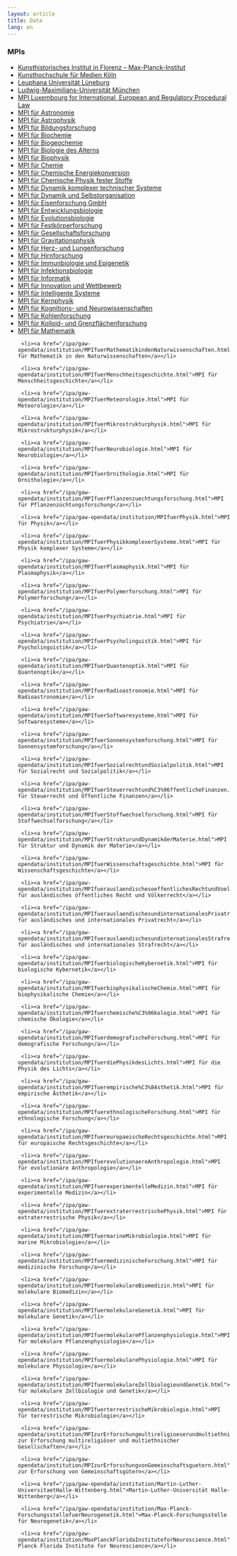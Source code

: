 ```yaml
---
layout: article
title: Data
lang: en
---
```


### MPIs

<ul>
  <li><a href="/ipa/gaw-opendata/institution/KunsthistorischesInstitutinFlorenz%E2%80%93Max-Planck-Institut.html">Kunsthistorisches Institut in Florenz – Max-Planck-Institut</a></li>
 <li><a href="/ipa/gaw-opendata/institution/KunsthochschulefuerMedienKoeln.html">Kunsthochschule für Medien Köln</a></li>
 <li><a href="/ipa/gaw-opendata/institution/LeuphanaUniversitaetLueneburg.html">Leuphana Universität Lüneburg</a></li>
 <li><a href="/ipa/gaw-opendata/institution/Ludwig-Maximilians-UniversitaetMuenchen.html">Ludwig-Maximilians-Universität München</a></li>
 <li><a href="/ipa/gaw-opendata/institution/MPILuxembourgforInternational&EuropeanandRegulatoryProceduralLaw.html">MPI Luxembourg for International, European and Regulatory Procedural Law</a></li>
 <li><a href="/ipa/gaw-opendata/institution/MPIfuerAstronomie.html">MPI für Astronomie</a></li>
 <li><a href="/ipa/gaw-opendata/institution/MPIfuerAstrophysik.html">MPI für Astrophysik</a></li>
 <li><a href="/ipa/gaw-opendata/institution/MPIfuerBildungsforschung.html">MPI für Bildungsforschung</a></li>
 <li><a href="/ipa/gaw-opendata/institution/MPIfuerBiochemie.html">MPI für Biochemie</a></li>
 <li><a href="/ipa/gaw-opendata/institution/MPIfuerBiogeochemie.html">MPI für Biogeochemie</a></li>
 <li><a href="/ipa/gaw-opendata/institution/MPIfuerBiologiedesAlterns.html">MPI für Biologie des Alterns</a></li>
 <li><a href="/ipa/gaw-opendata/institution/MPIfuerBiophysik.html">MPI für Biophysik</a></li>
 <li><a href="/ipa/gaw-opendata/institution/MPIfuerChemie.html">MPI für Chemie</a></li>
 <li><a href="/ipa/gaw-opendata/institution/MPIfuerChemischeEnergiekonversion.html">MPI für Chemische Energiekonversion</a></li>
 <li><a href="/ipa/gaw-opendata/institution/MPIfuerChemischePhysikfesterStoffe.html">MPI für Chemische Physik fester Stoffe</a></li>
 <li><a href="/ipa/gaw-opendata/institution/MPIfuerDynamikkomplexertechnischerSysteme.html">MPI für Dynamik komplexer technischer Systeme</a></li>
 <li><a href="/ipa/gaw-opendata/institution/MPIfuerDynamikundSelbstorganisation.html">MPI für Dynamik und Selbstorganisation</a></li>
 <li><a href="/ipa/gaw-opendata/institution/MPIfuerEisenforschungGmbH.html">MPI für Eisenforschung GmbH</a></li>
 <li><a href="/ipa/gaw-opendata/institution/MPIfuerEntwicklungsbiologie.html">MPI für Entwicklungsbiologie</a></li>
 <li><a href="/ipa/gaw-opendata/institution/MPIfuerEvolutionsbiologie.html">MPI für Evolutionsbiologie</a></li>
 <li><a href="/ipa/gaw-opendata/institution/MPIfuerFestkoerperforschung.html">MPI für Festkörperforschung</a></li>
 <li><a href="/ipa/gaw-opendata/institution/MPIfuerGesellschaftsforschung.html">MPI für Gesellschaftsforschung</a></li>
 <li><a href="/ipa/gaw-opendata/institution/MPIfuerGravitationsphysik.html">MPI für Gravitationsphysik</a></li>
 <li><a href="/ipa/gaw-opendata/institution/MPIfuerHerz-undLungenforschung.html">MPI für Herz- und Lungenforschung</a></li>
 <li><a href="/ipa/gaw-opendata/institution/MPIfuerHirnforschung.html">MPI für Hirnforschung</a></li>
 <li><a href="/ipa/gaw-opendata/institution/MPIfuerImmunbiologieundEpigenetik.html">MPI für Immunbiologie und Epigenetik</a></li>
 <li><a href="/ipa/gaw-opendata/institution/MPIfuerInfektionsbiologie.html">MPI für Infektionsbiologie</a></li>
 <li><a href="/ipa/gaw-opendata/institution/MPIfuerInformatik.html">MPI für Informatik</a></li>
 <li><a href="/ipa/gaw-opendata/institution/MPIfuerInnovationundWettbewerb.html">MPI für Innovation und Wettbewerb</a></li>
 <li><a href="/ipa/gaw-opendata/institution/MPIfuerIntelligenteSysteme.html">MPI für Intelligente Systeme</a></li>
 <li><a href="/ipa/gaw-opendata/institution/MPIfuerKernphysik.html">MPI für Kernphysik</a></li>
 <li><a href="/ipa/gaw-opendata/institution/MPIfuerKognitions-undNeurowissenschaften.html">MPI für Kognitions- und Neurowissenschaften</a></li>
 <li><a href="/ipa/gaw-opendata/institution/MPIfuerKohlenforschung.html">MPI für Kohlenforschung</a></li>
 <li><a href="/ipa/gaw-opendata/institution/MPIfuerKolloid-undGrenzflaechenforschung.html">MPI für Kolloid- und Grenzflächenforschung</a></li>
 <li><a href="/ipa/gaw-opendata/institution/MPIfuerMathematik.html">MPI für Mathematik</a></li>

     <li><a href="/ipa/gaw-opendata/institution/MPIfuerMathematikindenNaturwissenschaften.html">MPI für Mathematik in den Naturwissenschaften</a></li>

     <li><a href="/ipa/gaw-opendata/institution/MPIfuerMenschheitsgeschichte.html">MPI für Menschheitsgeschichte</a></li>

     <li><a href="/ipa/gaw-opendata/institution/MPIfuerMeteorologie.html">MPI für Meteorologie</a></li>

     <li><a href="/ipa/gaw-opendata/institution/MPIfuerMikrostrukturphysik.html">MPI für Mikrostrukturphysik</a></li>

     <li><a href="/ipa/gaw-opendata/institution/MPIfuerNeurobiologie.html">MPI für Neurobiologie</a></li>

     <li><a href="/ipa/gaw-opendata/institution/MPIfuerOrnithologie.html">MPI für Ornithologie</a></li>

     <li><a href="/ipa/gaw-opendata/institution/MPIfuerPflanzenzuechtungsforschung.html">MPI für Pflanzenzüchtungsforschung</a></li>

     <li><a href="/ipa/gaw-opendata/institution/MPIfuerPhysik.html">MPI für Physik</a></li>

     <li><a href="/ipa/gaw-opendata/institution/MPIfuerPhysikkomplexerSysteme.html">MPI für Physik komplexer Systeme</a></li>

     <li><a href="/ipa/gaw-opendata/institution/MPIfuerPlasmaphysik.html">MPI für Plasmaphysik</a></li>

     <li><a href="/ipa/gaw-opendata/institution/MPIfuerPolymerforschung.html">MPI für Polymerforschung</a></li>

     <li><a href="/ipa/gaw-opendata/institution/MPIfuerPsychiatrie.html">MPI für Psychiatrie</a></li>

     <li><a href="/ipa/gaw-opendata/institution/MPIfuerPsycholinguistik.html">MPI für Psycholinguistik</a></li>

     <li><a href="/ipa/gaw-opendata/institution/MPIfuerQuantenoptik.html">MPI für Quantenoptik</a></li>

     <li><a href="/ipa/gaw-opendata/institution/MPIfuerRadioastronomie.html">MPI für Radioastronomie</a></li>

     <li><a href="/ipa/gaw-opendata/institution/MPIfuerSoftwaresysteme.html">MPI für Softwaresysteme</a></li>

     <li><a href="/ipa/gaw-opendata/institution/MPIfuerSonnensystemforschung.html">MPI für Sonnensystemforschung</a></li>

     <li><a href="/ipa/gaw-opendata/institution/MPIfuerSozialrechtundSozialpolitik.html">MPI für Sozialrecht und Sozialpolitik</a></li>

     <li><a href="/ipa/gaw-opendata/institution/MPIfuerSteuerrechtund%C3%96ffentlicheFinanzen.html">MPI für Steuerrecht und Öffentliche Finanzen</a></li>

     <li><a href="/ipa/gaw-opendata/institution/MPIfuerStoffwechselforschung.html">MPI für Stoffwechselforschung</a></li>

     <li><a href="/ipa/gaw-opendata/institution/MPIfuerStrukturundDynamikderMaterie.html">MPI für Struktur und Dynamik der Materie</a></li>

     <li><a href="/ipa/gaw-opendata/institution/MPIfuerWissenschaftsgeschichte.html">MPI für Wissenschaftsgeschichte</a></li>

     <li><a href="/ipa/gaw-opendata/institution/MPIfuerauslaendischesoeffentlichesRechtundVoelkerrecht.html">MPI für ausländisches öffentliches Recht und Völkerrecht</a></li>

     <li><a href="/ipa/gaw-opendata/institution/MPIfuerauslaendischesundinternationalesPrivatrecht.html">MPI für ausländisches und internationales Privatrecht</a></li>

     <li><a href="/ipa/gaw-opendata/institution/MPIfuerauslaendischesundinternationalesStrafrecht.html">MPI für ausländisches und internationales Strafrecht</a></li>

     <li><a href="/ipa/gaw-opendata/institution/MPIfuerbiologischeKybernetik.html">MPI für biologische Kybernetik</a></li>

     <li><a href="/ipa/gaw-opendata/institution/MPIfuerbiophysikalischeChemie.html">MPI für biophysikalische Chemie</a></li>

     <li><a href="/ipa/gaw-opendata/institution/MPIfuerchemische%C3%96kologie.html">MPI für chemische Ökologie</a></li>

     <li><a href="/ipa/gaw-opendata/institution/MPIfuerdemografischeForschung.html">MPI für demografische Forschung</a></li>

     <li><a href="/ipa/gaw-opendata/institution/MPIfuerdiePhysikdesLichts.html">MPI für die Physik des Lichts</a></li>

     <li><a href="/ipa/gaw-opendata/institution/MPIfuerempirische%C3%84sthetik.html">MPI für empirische Ästhetik</a></li>

     <li><a href="/ipa/gaw-opendata/institution/MPIfuerethnologischeForschung.html">MPI für ethnologische Forschung</a></li>

     <li><a href="/ipa/gaw-opendata/institution/MPIfuereuropaeischeRechtsgeschichte.html">MPI für europäische Rechtsgeschichte</a></li>

     <li><a href="/ipa/gaw-opendata/institution/MPIfuerevolutionaereAnthropologie.html">MPI für evolutionäre Anthropologie</a></li>

     <li><a href="/ipa/gaw-opendata/institution/MPIfuerexperimentelleMedizin.html">MPI für experimentelle Medizin</a></li>

     <li><a href="/ipa/gaw-opendata/institution/MPIfuerextraterrestrischePhysik.html">MPI für extraterrestrische Physik</a></li>

     <li><a href="/ipa/gaw-opendata/institution/MPIfuermarineMikrobiologie.html">MPI für marine Mikrobiologie</a></li>

     <li><a href="/ipa/gaw-opendata/institution/MPIfuermedizinischeForschung.html">MPI für medizinische Forschung</a></li>

     <li><a href="/ipa/gaw-opendata/institution/MPIfuermolekulareBiomedizin.html">MPI für molekulare Biomedizin</a></li>

     <li><a href="/ipa/gaw-opendata/institution/MPIfuermolekulareGenetik.html">MPI für molekulare Genetik</a></li>

     <li><a href="/ipa/gaw-opendata/institution/MPIfuermolekularePflanzenphysiologie.html">MPI für molekulare Pflanzenphysiologie</a></li>

     <li><a href="/ipa/gaw-opendata/institution/MPIfuermolekularePhysiologie.html">MPI für molekulare Physiologie</a></li>

     <li><a href="/ipa/gaw-opendata/institution/MPIfuermolekulareZellbiologieundGenetik.html">MPI für molekulare Zellbiologie und Genetik</a></li>

     <li><a href="/ipa/gaw-opendata/institution/MPIfuerterrestrischeMikrobiologie.html">MPI für terrestrische Mikrobiologie</a></li>

     <li><a href="/ipa/gaw-opendata/institution/MPIzurErforschungmultireligioeserundmultiethnischerGesellschaften.html">MPI zur Erforschung multireligiöser und multiethnischer Gesellschaften</a></li>

     <li><a href="/ipa/gaw-opendata/institution/MPIzurErforschungvonGemeinschaftsguetern.html">MPI zur Erforschung von Gemeinschaftsgütern</a></li>

     <li><a href="/ipa/gaw-opendata/institution/Martin-Luther-UniversitaetHalle-Wittenberg.html">Martin-Luther-Universität Halle-Wittenberg</a></li>

     <li><a href="/ipa/gaw-opendata/institution/Max-Planck-ForschungsstellefuerNeurogenetik.html">Max-Planck-Forschungsstelle für Neurogenetik</a></li>

     <li><a href="/ipa/gaw-opendata/institution/MaxPlanckFloridaInstituteforNeuroscience.html">Max Planck Florida Institute for Neuroscience</a></li>

  </ul>
